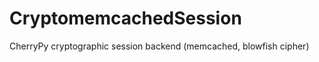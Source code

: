 CryptomemcachedSession
======================

CherryPy cryptographic session backend (memcached, blowfish cipher)
